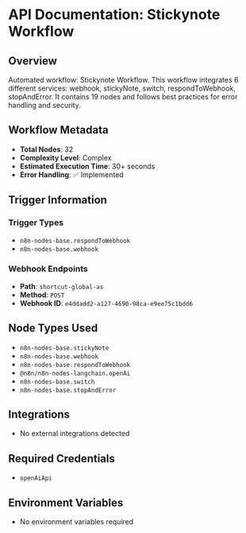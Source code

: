 # API Documentation: Stickynote Workflow

## Overview
Automated workflow: Stickynote Workflow. This workflow integrates 6 different services: webhook, stickyNote, switch, respondToWebhook, stopAndError. It contains 19 nodes and follows best practices for error handling and security.

## Workflow Metadata
- **Total Nodes**: 32
- **Complexity Level**: Complex
- **Estimated Execution Time**: 30+ seconds
- **Error Handling**: ✅ Implemented

## Trigger Information
### Trigger Types
- `n8n-nodes-base.respondToWebhook`
- `n8n-nodes-base.webhook`

### Webhook Endpoints
- **Path**: `shortcut-global-as`
- **Method**: `POST`
- **Webhook ID**: `e4ddadd2-a127-4690-98ca-e9ee75c1bdd6`


## Node Types Used
- `n8n-nodes-base.stickyNote`
- `n8n-nodes-base.webhook`
- `n8n-nodes-base.respondToWebhook`
- `@n8n/n8n-nodes-langchain.openAi`
- `n8n-nodes-base.switch`
- `n8n-nodes-base.stopAndError`

## Integrations
- No external integrations detected

## Required Credentials
- `openAiApi`

## Environment Variables
- No environment variables required
